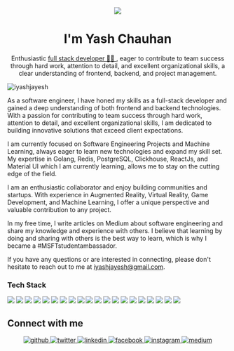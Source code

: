 <!-- <h1 align="center">Hi 👋, I'm Yash Chauhan</h1> -->
<div align="center">
<img src="https://user-images.githubusercontent.com/42115530/92640221-9728ca00-f2fa-11ea-8994-c72b26e937de.gif" align="center"/>
</div>
<h1 align="center">I'm Yash Chauhan</h1>
<p align="center">Enthusiastic <a href="https://pragativerma18.github.io/Resume/">full stack developer 👨‍💻 </a>, eager to contribute to team success through hard work, attention to detail, and
excellent organizational skills, a clear understanding of frontend, backend, and project management.</p>


<p align="left"> <img src="https://komarev.com/ghpvc/?username=iyashjayesh" alt="iyashjayesh" /> </p>

As a software engineer, I have honed my skills as a full-stack developer and gained a deep understanding of both frontend and backend technologies. With a passion for contributing to team success through hard work, attention to detail, and excellent organizational skills, I am dedicated to building innovative solutions that exceed client expectations.

I am currently focused on Software Engineering Projects and Machine Learning, always eager to learn new technologies and expand my skill set. My expertise in Golang, Redis, PostgreSQL, Clickhouse, ReactJs, and Material UI which I am currently learning, allows me to stay on the cutting edge of the field.

I am an enthusiastic collaborator and enjoy building communities and startups. With experience in Augmented Reality, Virtual Reality, Game Development, and Machine Learning, I offer a unique perspective and valuable contribution to any project.

In my free time, I write articles on Medium about software engineering and share my knowledge and experience with others. I believe that learning by doing and sharing with others is the best way to learn, which is why I became a #MSFTstudentambassador.

If you have any questions or are interested in connecting, please don't hesitate to reach out to me at iyashjayesh@gmail.com.

### Tech Stack
<!-- BLOG-POST-LIST:START -->
<!-- BLOG-POST-LIST:END -->

<p align="left">
  <img src="https://img.shields.io/badge/Python-3776AB?style=for-the-badge&logo=python&logoColor=white"/> 
  <img src="https://img.shields.io/badge/HTML-239120?style=for-the-badge&logo=html5&logoColor=white"/> 
  <img src="https://img.shields.io/badge/CSS-239120?&style=for-the-badge&logo=css3&logoColor=white"/> 
  <img src="https://img.shields.io/badge/JavaScript-F7DF1E?style=for-the-badge&logo=javascript&logoColor=black"/> 
  <img src="https://img.shields.io/badge/C-00599C?style=for-the-badge&logo=c&logoColor=white"/> 
  <img src="https://img.shields.io/badge/C%2B%2B-00599C?style=for-the-badge&logo=c%2B%2B&logoColor=white"/> 
  <img src="https://img.shields.io/badge/Markdown-000000?style=for-the-badge&logo=markdown&logoColor=white"/> 
  <img src="https://img.shields.io/badge/React-20232A?style=for-the-badge&logo=react&logoColor=61DAFB"/> 
  <img src="https://img.shields.io/badge/React_Native-20232A?style=for-the-badge&logo=react&logoColor=61DAFB"/> 
  <img src="https://img.shields.io/badge/Tailwind_CSS-38B2AC?style=for-the-badge&logo=tailwind-css&logoColor=white"/> 
  <img src="https://img.shields.io/badge/Bootstrap-563D7C?style=for-the-badge&logo=bootstrap&logoColor=white"/> 
  <img src="https://img.shields.io/badge/styled--components-DB7093?style=for-the-badge&logo=styled-components&logoColor=white"/> 
  <img src="https://img.shields.io/badge/Material--UI-0081CB?style=for-the-badge&logo=material-ui&logoColor=white"/> 
  <img src="https://img.shields.io/badge/React_Router-CA4245?style=for-the-badge&logo=react-router&logoColor=white"/> 
  <img src="https://img.shields.io/badge/Django-092E20?style=for-the-badge&logo=django&logoColor=white"/> 
  <img src="https://img.shields.io/badge/Flask-000000?style=for-the-badge&logo=flask&logoColor=white"/> 
  <img src="https://img.shields.io/badge/MySQL-00000F?style=for-the-badge&logo=mysql&logoColor=white"/> 
  <img src="https://img.shields.io/badge/SQLite-07405E?style=for-the-badge&logo=sqlite&logoColor=white"/> 
  <img src="https://img.shields.io/badge/Netlify-00C7B7?style=for-the-badge&logo=netlify&logoColor=white"/> 
  <img src="https://img.shields.io/badge/Heroku-430098?style=for-the-badge&logo=heroku&logoColor=white"/>
</p>

<!-- <p>&nbsp;<img align="center" src="https://github-readme-stats.vercel.app/api?username=iyashjayeshs=true" alt="iyashjayesh" /></p> -->
<!-- ![Yash's Chauhan stats](https://github-readme-stats.vercel.app/api?username=iyashjayesh)](https://github.com/anuraghazra/github-readme-stats) -->
<!-- [![Top Langs](https://github-readme-stats.vercel.app/api/top-langs/?username=iyashjayesh&layout=compact)](https://github.com/anuraghazra/github-readme-stats) -->


## Connect with me  
<div align="center">
<a href="https://github.com/iyashjayesh" target="_blank">
<img src=https://img.shields.io/badge/github-%2324292e.svg?&style=for-the-badge&logo=github&logoColor=white alt=github style="margin-bottom: 5px;" />
</a>
<a href="https://twitter.com/iyashjayesh" target="_blank">
<img src=https://img.shields.io/badge/twitter-%2300acee.svg?&style=for-the-badge&logo=twitter&logoColor=white alt=twitter style="margin-bottom: 5px;" />
</a>
<!-- <a href="https://codepen.com/iyashjayesh" target="_blank">
<img src=https://img.shields.io/badge/codepen-%23131417.svg?&style=for-the-badge&logo=codepen&logoColor=white alt=codepen style="margin-bottom: 5px;" />
</a> -->
<!-- <a href="https://dev.to/pragativerma18" target="_blank">
<img src=https://img.shields.io/badge/dev.to-%2308090A.svg?&style=for-the-badge&logo=dev.to&logoColor=white alt=devto style="margin-bottom: 5px;" />
</a> -->
<!-- <a href="https://stackoverflow.com/users/10364459" target="_blank">
<img src=https://img.shields.io/badge/stackoverflow-%23F28032.svg?&style=for-the-badge&logo=stackoverflow&logoColor=white alt=stackoverflow style="margin-bottom: 5px;" />
</a> -->
<a href="https://linkedin.com/in/iyashjayesh" target="_blank">
<img src=https://img.shields.io/badge/linkedin-%231E77B5.svg?&style=for-the-badge&logo=linkedin&logoColor=white alt=linkedin style="margin-bottom: 5px;" />
</a>
<a href="https://www.facebook.com/iyashjayesh" target="_blank">
<img src=https://img.shields.io/badge/facebook-%232E87FB.svg?&style=for-the-badge&logo=facebook&logoColor=white alt=facebook style="margin-bottom: 5px;" />
</a>
<a href="https://instagram.com/iyashjayesh" target="_blank">
<img src=https://img.shields.io/badge/instagram-%23000000.svg?&style=for-the-badge&logo=instagram&logoColor=white alt=instagram style="margin-bottom: 5px;" />
</a>
<a href="https://medium.com/@iyashjayesh" target="_blank">
<img src=https://img.shields.io/badge/medium-%23292929.svg?&style=for-the-badge&logo=medium&logoColor=white alt=medium style="margin-bottom: 5px;" />
</a>  
</div>  
  




<!-- # Hi there 👋, I am Yash Chauhan -->
<!--
**iyashjayesh/iyashjayesh** is a ✨ _special_ ✨ repository because its `README.md` (this file) appears on your GitHub profile.
-->

<!-- - 🔭 I’m currently working on **Software Engineering Projects and Machine Learning**.  -->
<!-- - 🌱 I’m currently learning **Software Engineering** -->
<!-- - 👯 I’m looking to collaborate on bulding communities, building startup 😉 -->
<!-- - 💬 Ask me about Software Engineering, Augmented Reality, Virtual Reality, Game Development, Machine Learning, Career, etc. -->
<!-- - 📫 How to reach me: [er.yashjayeshchauhan@gmail.com](mailto:er.yashjayeshchauhan@gmail.com) -->
<!-- - 😄 Pronouns: He/him -->
<!-- - ⚡ Fun fact: I am crazy about **O(1)** -->


<!-- • [Twitter](https://twitter.com/iyashjayesh) • [LinkedIn](https://www.linkedin.com/in/iyashjayesh/) • [Medium](https://medium.com/@iyashjayesh) • [Instagram](https://www.instagram.com/iyashjayesh/?hl=en) -->



